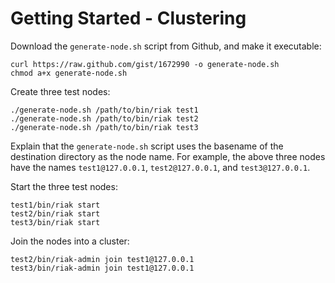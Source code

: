 # Getting Started - Clustering

Download the `generate-node.sh` script from Github, and make it executable:

    curl https://raw.github.com/gist/1672990 -o generate-node.sh
    chmod a+x generate-node.sh

Create three test nodes:

    ./generate-node.sh /path/to/bin/riak test1
    ./generate-node.sh /path/to/bin/riak test2
    ./generate-node.sh /path/to/bin/riak test3

Explain that the `generate-node.sh` script uses the basename of the destination directory as the node name. For example, the above three nodes have the names `test1@127.0.0.1`, `test2@127.0.0.1`, and `test3@127.0.0.1`.

Start the three test nodes:

    test1/bin/riak start
    test2/bin/riak start
    test3/bin/riak start

Join the nodes into a cluster:

    test2/bin/riak-admin join test1@127.0.0.1
    test3/bin/riak-admin join test1@127.0.0.1
